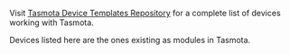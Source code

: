 Visit [Tasmota Device Templates Repository](https://templates.blakadder.com) for a complete list of devices working with Tasmota.  

Devices listed here are the ones existing as modules in Tasmota.
